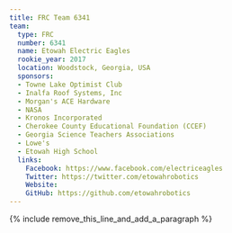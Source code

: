 ```yaml
---
title: FRC Team 6341
team:
  type: FRC
  number: 6341
  name: Etowah Electric Eagles
  rookie_year: 2017
  location: Woodstock, Georgia, USA
  sponsors:
  - Towne Lake Optimist Club
  - Inalfa Roof Systems, Inc
  - Morgan's ACE Hardware
  - NASA
  - Kronos Incorporated
  - Cherokee County Educational Foundation (CCEF)
  - Georgia Science Teachers Associations
  - Lowe's
  - Etowah High School
  links:
    Facebook: https://www.facebook.com/electriceagles
    Twitter: https://twitter.com/etowahrobotics
    Website:
    GitHub: https://github.com/etowahrobotics
---
```


{% include remove_this_line_and_add_a_paragraph %}